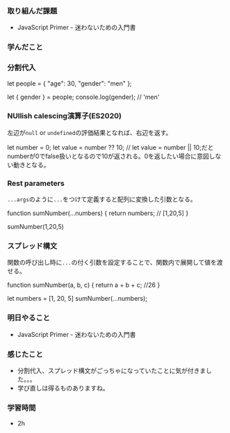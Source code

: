 ### 取り組んだ課題
 - JavaScript Primer - 迷わないための入門書

### 学んだこと

### 分割代入

let people = {
  "age": 30,
  "gender": "men"
};

let { gender } = people;
console.log(gender); // 'men'

### NUllish calescing演算子(ES2020)

左辺が`null` or `undefined`の評価結果となれば、右辺を返す。

let number = 0;
let value = number ?? 10;
// let value = number || 10;だとnumberが0でfalse扱いとなるので10が返される。0を返したい場合に意図しない動きとなる。


### Rest parameters
`...args`のように`...`をつけて定義すると配列に変換した引数となる。

function sumNumber(...numbers) {
   return numbers; // [1,20,5]
}

sumNumber(1,20,5)

### スプレッド構文

関数の呼び出し時に`...`の付く引数を設定することで、関数内で展開して値を渡せる。

function sumNumber(a, b, c) {
   return a + b + c; //26
}

let numbers = [1, 20, 5]
sumNumber(...numbers);

### 明日やること
- JavaScript Primer - 迷わないための入門書

### 感じたこと
- 分割代入、スプレッド構文がごっちゃになっていたことに気が付きました。。。
- 学び直しは得るものありますね。

### 学習時間
- 2h